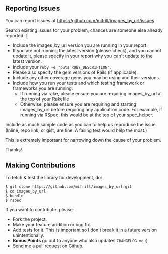 ## Reporting Issues

You can report issues at https://github.com/mifrill/images_by_url/issues

Search existing issues for your problem, chances are someone else already reported it.

 * Include the images_by_url version you are running in your report.
 * If you are not running the latest version (please check), and you cannot update it,
   please specify in your report why you can't update to the latest version.
 * Include your `ruby -e "puts RUBY_DESCRIPTION"`.
 * Please also specify the gem versions of Rails (if applicable).
 * Include any other coverage gems you may be using and their versions.
 * Include how you run your tests and which testing framework or frameworks you are running.
    - If running via rake, please ensure you are requiring images_by_url at the top of your Rakefile
    - Otherwise, please ensure you are requiring and starting images_by_url before requiring any application code.
      For example, if running via RSpec, this would be at the top of your spec_helper.

Include as much sample code as you can to help us reproduce the issue. (Inline, repo link, or gist, are fine. A failing test would help the most.)

This is extremely important for narrowing down the cause of your problem.

Thanks!

## Making Contributions

To fetch & test the library for development, do:

    $ git clone https://github.com/mifrill/images_by_url.git
    $ cd images_by_url
    $ bundle
    $ rspec

If you want to contribute, please:

  * Fork the project.
  * Make your feature addition or bug fix.
  * Add tests for it. This is important so I don't break it in a future version unintentionally.
  * **Bonus Points** go out to anyone who also updates `CHANGELOG.md` :)
  * Send me a pull request on Github.
